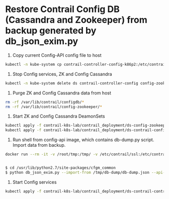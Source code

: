 # Restore Contrail Config DB (Cassandra and Zookeeper) from backup generated by db_json_exim.py

1. Copy current Config-API config file to host

```bash
kubectl -n kube-system cp contrail-controller-config-k86p2:/etc/contrail/ ./api-conf/
```

1. Stop Config services, ZK and Config Cassandra

```bash
kubectl -n kube-system delete ds contrail-controller-config config-zookeeper contrail-configdb
```

1. Purge ZK and Config Cassandra data from host

```bash
rm -rf /var/lib/contrail/configdb/*
rm -rf /var/lib/contrail/config-zookeeper/*
```

1. Start ZK and Config Cassandra DeamonSets

```bash
kubectl apply -f contrail-k8s-lab/contrail_deployment/ds-config-zookeeper.yaml
kubectl apply -f contrail-k8s-lab/contrail_deployment/ds-contrail-configdb.yaml
```

1. Run shell from config-api image, which contains db-dump.py script. Import data from backup.

```bash
docker run --rm -it -v /root/tmp:/tmp/ -v /etc/contrail/ssl:/etc/contrail/ssl:ro --network host --entrypoint=/bin/bash hub.juniper.net/contrail/contrail-controller-config-api:2011.138


$ cd /usr/lib/python2.7/site-packages/cfgm_common
$ python db_json_exim.py --import-from /tmp/db-dump/db-dump.json --api-conf /tmp/contrail-api-0.conf
```

1. Start Config services

```bash
kubectl apply -f contrail-k8s-lab/contrail_deployment/ds-contrail-controller-config.yaml
```
